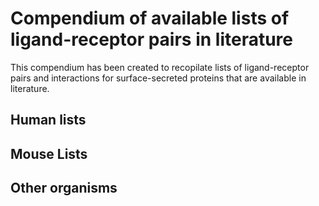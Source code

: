 # Compendium of available lists of ligand-receptor pairs in literature

This compendium has been created to recopilate lists of ligand-receptor pairs
and interactions for surface-secreted proteins that are available in literature.

## Human lists

## Mouse Lists

## Other organisms